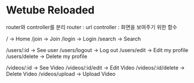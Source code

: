 # Wetube Reloaded

router와 controller를 분리
router : url
controller : 화면을 보여주기 위한 함수

/ -> Home
/join -> Join
/login -> Login
/search -> Search

/users/:id -> See user
/users/logout -> Log out
/users/edit -> Edit my profile
/users/delete -> Delete my profile

/videos/:id -> See Video
/videos/:id/edit -> Edit Video
/videos/:id/delete -> Delete Video
/videos/upload -> Upload Video
